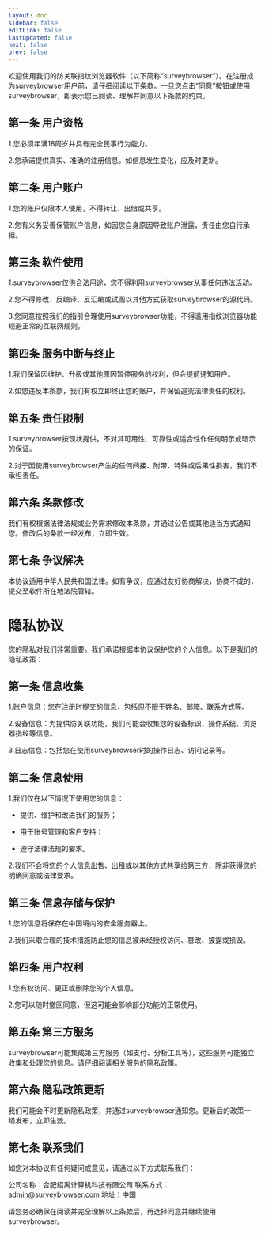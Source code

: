 ```yaml
---
layout: doc
sidebar: false
editLink: false
lastUpdated: false
next: false
prev: false
---
```


欢迎使用我们的防关联指纹浏览器软件（以下简称“surveybrowser”）。在注册成为surveybrowser用户前，请仔细阅读以下条款。一旦您点击“同意”按钮或使用surveybrowser，即表示您已阅读、理解并同意以下条款的约束。

## 第一条 用户资格

1.您必须年满18周岁并具有完全民事行为能力。

2.您承诺提供真实、准确的注册信息。如信息发生变化，应及时更新。

## 第二条 用户账户

1.您的账户仅限本人使用，不得转让、出借或共享。

2.您有义务妥善保管账户信息，如因您自身原因导致账户泄露，责任由您自行承担。

## 第三条 软件使用

1.surveybrowser仅供合法用途，您不得利用surveybrowser从事任何违法活动。

2.您不得修改、反编译、反汇编或试图以其他方式获取surveybrowser的源代码。

3.您同意按照我们的指引合理使用surveybrowser功能，不得滥用指纹浏览器功能规避正常的互联网规则。

## 第四条 服务中断与终止

1.我们保留因维护、升级或其他原因暂停服务的权利，但会提前通知用户。

2.如您违反本条款，我们有权立即终止您的账户，并保留追究法律责任的权利。

## 第五条 责任限制

1.surveybrowser按现状提供，不对其可用性、可靠性或适合性作任何明示或暗示的保证。

2.对于因使用surveybrowser产生的任何间接、附带、特殊或后果性损害，我们不承担责任。

## 第六条 条款修改

我们有权根据法律法规或业务需求修改本条款，并通过公告或其他适当方式通知您。修改后的条款一经发布，立即生效。

## 第七条 争议解决

本协议适用中华人民共和国法律。如有争议，应通过友好协商解决，协商不成的，提交至软件所在地法院管辖。

# 隐私协议

您的隐私对我们非常重要。我们承诺根据本协议保护您的个人信息。以下是我们的隐私政策：

## 第一条 信息收集

1.账户信息：您在注册时提交的信息，包括但不限于姓名、邮箱、联系方式等。

2.设备信息：为提供防关联功能，我们可能会收集您的设备标识、操作系统、浏览器指纹等信息。

3.日志信息：包括您在使用surveybrowser时的操作日志、访问记录等。

## 第二条 信息使用

1.我们仅在以下情况下使用您的信息：

- 提供、维护和改进我们的服务；

- 用于账号管理和客户支持；

- 遵守法律法规的要求。

2.我们不会将您的个人信息出售、出租或以其他方式共享给第三方，除非获得您的明确同意或法律要求。

## 第三条 信息存储与保护

1.您的信息将保存在中国境内的安全服务器上。

2.我们采取合理的技术措施防止您的信息被未经授权访问、篡改、披露或损毁。

## 第四条 用户权利

1.您有权访问、更正或删除您的个人信息。

2.您可以随时撤回同意，但这可能会影响部分功能的正常使用。

## 第五条 第三方服务

surveybrowser可能集成第三方服务（如支付、分析工具等），这些服务可能独立收集和处理您的信息。请仔细阅读相关服务的隐私政策。

## 第六条 隐私政策更新

我们可能会不时更新隐私政策，并通过surveybrowser通知您。更新后的政策一经发布，立即生效。

## 第七条 联系我们

如您对本协议有任何疑问或意见，请通过以下方式联系我们：

公司名称：合肥绍禹计算机科技有限公司 联系方式：admin@surveybrowser.com 地址：中国

请您务必确保在阅读并完全理解以上条款后，再选择同意并继续使用surveybrowser。